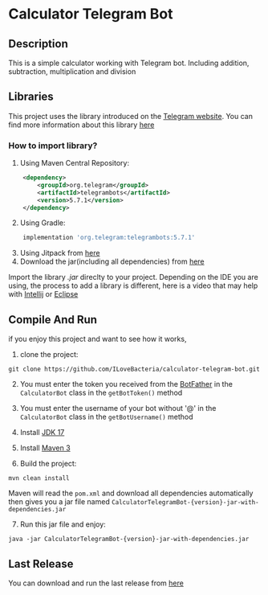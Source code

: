 # Calculator Telegram Bot

## Description

This is a simple calculator working with Telegram bot. 
Including addition, subtraction, multiplication and division

## Libraries
This project uses the library introduced on the [Telegram website](https://core.telegram.org/bots/samples#java).
You can find more information about this library [here](https://github.com/rubenlagus/TelegramBots)

### How to import library?

1. Using Maven Central Repository:

```xml
    <dependency>
        <groupId>org.telegram</groupId>
        <artifactId>telegrambots</artifactId>
        <version>5.7.1</version>
    </dependency>
```

2. Using Gradle:

```gradle
    implementation 'org.telegram:telegrambots:5.7.1'
```

3. Using Jitpack from [here](https://jitpack.io/#rubenlagus/TelegramBots/5.7.1)
4. Download the jar(including all dependencies) from [here](https://mvnrepository.com/artifact/org.telegram/telegrambots/5.7.1)

Import the library *.jar* direclty to your project. Depending on the IDE you are using, the process to add a library 
is different, here is a video that may help with [Intellij](https://www.youtube.com/watch?v=NZaH4tjwMYg) or
[Eclipse](https://www.youtube.com/watch?v=VWnfHkBgO1I)

## Compile And Run

if you enjoy this project and want to see how it works, 

1. clone the project:

```shell
git clone https://github.com/ILoveBacteria/calculator-telegram-bot.git
```

2. You must enter the token you received from the [BotFather](https://telegram.me/BotFather) 
in the `CalculatorBot` class in the `getBotToken()` method

3. You must enter the username of your bot without '@' in the `CalculatorBot` class in the `getBotUsername()` method
4. Install [JDK 17](https://www.oracle.com/java/technologies/downloads)
5. Install [Maven 3](https://maven.apache.org/download.cgi)
6. Build the project:

```shell
mvn clean install
```

Maven will read the `pom.xml` and download all dependencies automatically then gives you a jar file named 
`CalculatorTelegramBot-{version}-jar-with-dependencies.jar`

7. Run this jar file and enjoy:
```shell
java -jar CalculatorTelegramBot-{version}-jar-with-dependencies.jar
```

## Last Release

You can download and run the last release from [here](https://github.com/ILoveBacteria/calculator-telegram-bot/releases)
